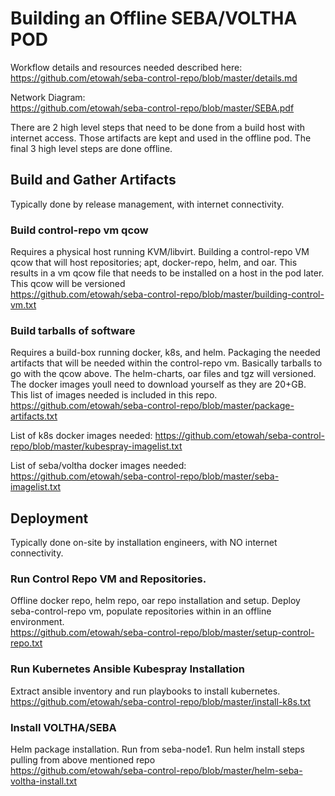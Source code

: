 # Building an Offline SEBA/VOLTHA POD

Workflow details and resources needed described here:  
https://github.com/etowah/seba-control-repo/blob/master/details.md

Network Diagram:  
https://github.com/etowah/seba-control-repo/blob/master/SEBA.pdf

There are 2 high level steps that need to be done from a build host with internet access.  Those artifacts are kept and used in the offline pod.   The final 3 high level steps are done offline.  


## Build and Gather Artifacts
Typically done by release management, with internet connectivity.

### Build control-repo vm qcow
Requires a physical host running KVM/libvirt.  Building a control-repo VM qcow that will host repositories; apt, docker-repo, helm, and oar.   This results in a vm qcow file that needs to be installed on a host in the pod later.  
This qcow will be versioned  
https://github.com/etowah/seba-control-repo/blob/master/building-control-vm.txt

### Build tarballs of software
Requires a build-box running docker, k8s, and helm.  Packaging the needed artifacts that will be needed within the control-repo vm.   Basically tarballs to go with the qcow above. The helm-charts, oar files and tgz will versioned.  The docker images youll need to download yourself as they are 20+GB.  This list of images needed is included in this repo.  
https://github.com/etowah/seba-control-repo/blob/master/package-artifacts.txt

List of k8s docker images needed:
https://github.com/etowah/seba-control-repo/blob/master/kubespray-imagelist.txt

List of seba/voltha docker images needed:  
https://github.com/etowah/seba-control-repo/blob/master/seba-imagelist.txt


## Deployment
Typically done on-site by installation engineers, with NO internet connectivity.

### Run Control Repo VM and Repositories.
Offline docker repo, helm repo, oar repo installation and setup.  Deploy seba-control-repo vm, populate repositories within in an offline environment.  
https://github.com/etowah/seba-control-repo/blob/master/setup-control-repo.txt

### Run Kubernetes Ansible Kubespray Installation
Extract ansible inventory and run playbooks to install kubernetes.
https://github.com/etowah/seba-control-repo/blob/master/install-k8s.txt

### Install VOLTHA/SEBA
Helm package installation.    Run from seba-node1.   Run helm install steps pulling from above mentioned repo  
https://github.com/etowah/seba-control-repo/blob/master/helm-seba-voltha-install.txt

 
